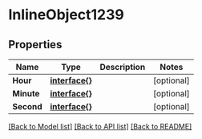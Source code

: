 # InlineObject1239

## Properties

Name | Type | Description | Notes
------------ | ------------- | ------------- | -------------
**Hour** | [**interface{}**](.md) |  | [optional] 
**Minute** | [**interface{}**](.md) |  | [optional] 
**Second** | [**interface{}**](.md) |  | [optional] 

[[Back to Model list]](../README.md#documentation-for-models) [[Back to API list]](../README.md#documentation-for-api-endpoints) [[Back to README]](../README.md)



